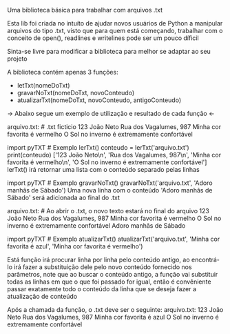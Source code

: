 Uma biblioteca básica para trabalhar com arquivos .txt

Esta lib foi criada no intuíto de ajudar novos usuários de Python a manipular
arquivos do tipo .txt, visto que para quem está começando, trabalhar com o conceito de open(),
readlines e writelines pode ser um pouco díficil

Sinta-se livre para modificar a biblioteca para melhor se adaptar ao seu projeto

A biblioteca contém apenas 3 funções:
  - letTxt(nomeDoTxt)
  - gravarNoTxt(nomeDoTxt, novoConteudo)
  - atualizarTxt(nomeDoTxt, novoConteudo, antigoConteudo)
  
  
-> Abaixo segue um exemplo de utilização e resultado de cada função <-
    
   arquivo.txt:  # .txt ficticio
      123 João Neto
      Rua dos Vagalumes, 987
      Minha cor favorita é vermelho
      O Sol no inverno é extremamente confortável



import pyTXT  # Exemplo lerTxt()
conteudo = lerTxt('arquivo.txt')
print(conteudo)
['123 João Neto\n', 'Rua dos Vagalumes, 987\n', 
'Minha cor favorita é vermelho\n', 'O Sol no inverno é extremamente confortável']
 lerTxt() irá retornar uma lista com o conteúdo separado pelas linhas





import pyTXT  # Exemplo gravarNoTxt()
gravarNoTxt('arquivo.txt', 'Adoro manhãs de Sábado')
  Uma nova linha com o conteúdo 'Adoro manhãs de Sábado' será adicionada ao final do .txt

arquivo.txt:  # Ao abrir o .txt, o novo texto estará no final do arquivo
      123 João Neto
      Rua dos Vagalumes, 987
      Minha cor favorita é vermelho
      O Sol no inverno é extremamente confortável
      Adoro manhãs de Sábado
      
      


import pyTXT  # Exemplo atualizarTxt()
atualizarTxt('arquivo.txt', 'Minha cor favorita é azul', 'Minha cor favorita é vermelho')

  Está função irá procurar linha por linha pelo conteúdo antigo, ao encontrá-lo
 irá fazer a substituição dele pelo novo conteúdo fornecido nos parâmetros,
 note que ao buscar o conteúdo antigo, a função vai substituir todas as linhas em que
 o que foi passado for igual, então é convêniente passar exatamente todo o conteúdo
 da linha que se deseja fazer a atualização de conteúdo

 Após a chamada da função, o .txt deve ser o seguinte:
arquivo.txt:
      123 João Neto
      Rua dos Vagalumes, 987
      Minha cor favorita é azul
      O Sol no inverno é extremamente confortável
      
      
